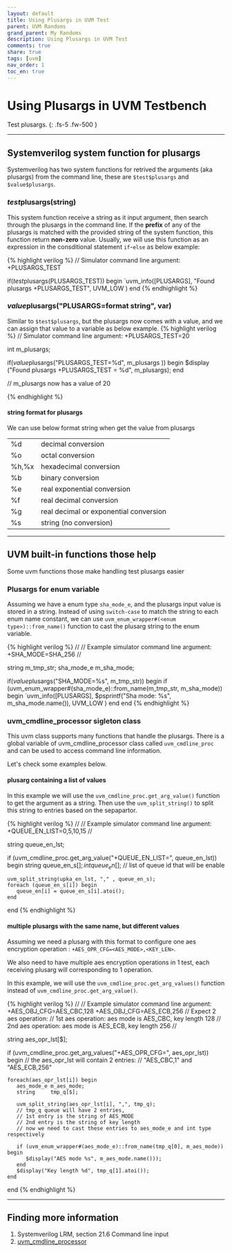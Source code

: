 ```yaml
---
layout: default
title: Using Plusargs in UVM Test
parent: UVM Randoms
grand_parent: My Randoms
description: Using Plusargs in UVM Test
comments: true
share: true
tags: [uvm]
nav_order: 1
toc_en: true
---
```


# Using Plusargs in UVM Testbench
Test plusargs.
{: .fs-5 .fw-500 }

---
## Systemverilog system function for plusargs
Systemverilog has two system functions for retrived the arguments (aka plusargs) from the command line, these are `$test$plusargs` and `$value$plusargs`.

### $test$plusargs(string)
This system function receive a string as it input argument, then search through the plusargs in the command line. 
If the **prefix** of any of the plusargs is matched with the provided string of the system function, this function return **non-zero** value.
Usually, we will use this function as an expression in the consditional statement `if`-`else` as below example:

{% highlight verilog %}
// Simulator command line argument: +PLUSARGS_TEST

if($test$plusargs(PLUSARGS_TEST)) begin 
  `uvm_info([PLUSARGS], "Found plusargs +PLUSARGS_TEST", UVM_LOW )
end 
{% endhighlight %}

### $value$plusargs("PLUSARGS=format string", var)
Similar to `$test$plusargs`, but the plusargs now comes with a value, and we can assign that value to a variable as below example.
{% highlight verilog %}
// Simulator command line argument: +PLUSARGS_TEST=20

int m_plusargs;

if($value$plusargs("PLUSARGS_TEST=%d", m_plusargs )) begin 
  $display ("Found plusargs +PLUSARGS_TEST = %d", m_plusargs);
end 

// m_plusargs now has a value of 20

{% endhighlight %}

#### string format for plusargs
We can use below format string when get the value from plusargs

|      | |
|:-----|:--------|
|%d    |decimal conversion|
|%o    |octal conversion|
|%h,%x |hexadecimal conversion|
|%b    |binary conversion|
|%e    |real exponential conversion|
|%f    |real decimal conversion|
|%g    |real decimal or exponential conversion|
|%s    |string (no conversion)|


---
## UVM built-in functions those help
Some uvm functions those make handling test plusargs easier

### Plusargs for enum variable
Assuming we have a enum type `sha_mode_e`, and the plusargs input value is stored in a string. 
Instead of using `switch-case` to match the string to each enum name constant,
we can use `uvm_enum_wrapper#(<enum type>)::from_name()` function to cast the plusarg string to the enum variable.

{% highlight verilog %}
 //
 // Example simulator command line argument: +SHA_MODE=SHA_256
 //

 string     m_tmp_str;
 sha_mode_e m_sha_mode;

 if($value$plusargs("SHA_MODE=%s", m_tmp_str)) begin
    if (uvm_enum_wrapper#(sha_mode_e)::from_name(m_tmp_str, m_sha_mode)) begin
       `uvm_info([PLUSARGS], $psprintf("Sha mode: %s", m_sha_mode.name()), UVM_LOW )
    end 
 end 
{% endhighlight %}

### uvm_cmdline_processor sigleton class
This uvm class supports many functions that handle the plusargs.
There is a global variable of uvm_cmdline_processor class called `uvm_cmdline_proc` and can be used to access command line information.

Let's check some examples below.

#### plusarg containing a list of values
In this example we will use the `uvm_cmdline_proc.get_arg_value()` function to get the argument as a string.
Then use the `uvm_split_string()` to split this string to entries based on the sepapartor.

{% highlight verilog %}
 //
 // Example simulator command line argument: +QUEUE_EN_LIST=0,5,10,15
 //

 string queue_en_lst;

 if (uvm_cmdline_proc.get_arg_value("+QUEUE_EN_LIST=", queue_en_lst)) begin
    string queue_en_s[$];
    int    queue_en[$];  // list of queue id that will be enable

    uvm_split_string(upka_en_lst, "," , queue_en_s);
    foreach (queue_en_s[i]) begin
       queue_en[i] = queue_en_s[i].atoi();
    end
 end
{% endhighlight %}


#### multiple plusargs with the same name, but different values
Assuming we need a plusarg with this format to configure one aes encryption operation : `+AES_OPR_CFG=<AES_MODE>,<KEY_LEN>`.

We also need to have multiple aes encryption operations in 1 test, each receiving plusarg will corresponding to 1 operation.

In this example, we will use the `uvm_cmdline_proc.get_arg_values()` function instead of `uvm_cmdline_proc.get_arg_value()`.

{% highlight verilog %}
 //
 // Example simulator command line argument: +AES_OBJ_CFG=AES_CBC,128 +AES_OBJ_CFG=AES_ECB,256
 // Expect 2 aes operation:
 //               1st aes operation: aes mode is AES_CBC, key length 128
 //               2nd aes operation: aes mode is AES_ECB, key length 256
 //

 string aes_opr_lst[$];

 if (uvm_cmdline_proc.get_arg_values("+AES_OPR_CFG=", aes_opr_lst)) begin
    // the aes_opr_lst will contain 2 entries:
    //  "AES_CBC,1" and "AES_ECB,256"

    foreach(aes_opr_lst[i]) begin
       aes_mode_e m_aes_mode;
       string     tmp_q[$];

       uvm_split_string(aes_opr_lst[i], ",", tmp_q);
       // tmp_q queue will have 2 entries, 
       // 1st entry is the string of AES_MODE
       // 2nd entry is the string of key length
       // now we need to cast these entries to aes_mode_e and int type respectively

       if (uvm_enum_wrapper#(aes_mode_e)::from_name(tmp_q[0], m_aes_mode)) begin
          $display("AES mode %s", m_aes_mode.name()));
       end 
       $display("Key length %d", tmp_q[1].atoi());
    end 
 end
{% endhighlight %}

---
## Finding more information
1. Systemverilog LRM, section 21.6 Command line input
1. [uvm_cmdline_processor](https://verificationacademy.com/verification-methodology-reference/uvm/docs_1.2/html/files/base/uvm_cmdline_processor-svh.html)


